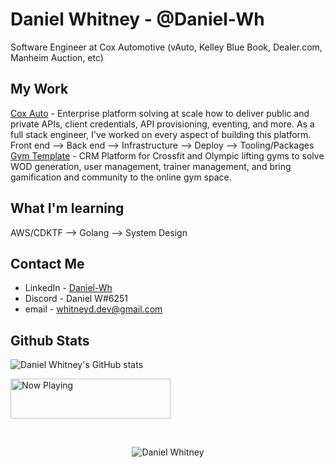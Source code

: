 # Daniel Whitney - @Daniel-Wh

Software Engineer at Cox Automotive (vAuto, Kelley Blue Book, Dealer.com, Manheim Auction, etc)
<br/>
## My Work
[Cox Auto](https://developer.coxautoinc.com) - Enterprise platform solving at scale how to deliver public and private APIs, client credentials, API provisioning, eventing, and more. As a full stack engineer, I've worked on every aspect of building this platform. Front end --> Back end --> Infrastructure --> Deploy --> Tooling/Packages
<br/>
[Gym Template](https://github.com/users/Daniel-Wh/projects/2) - CRM Platform for Crossfit and Olympic lifting gyms to solve WOD generation, user management, trainer management, and bring gamification and community to the online gym space. 

## What I'm learning

AWS/CDKTF --> Golang --> System Design

## Contact Me

- LinkedIn - [Daniel-Wh](https://www.linkedin.com/in/daniel-whitney-04a040139/)
- Discord - Daniel W#6251
- email - whitneyd.dev@gmail.com

## Github Stats

![Daniel Whitney's GitHub stats](https://github-readme-stats.vercel.app/api?username=daniel-wh&show_icons=true&theme=dark)


<img src="https://steam-status-img.vercel.app/currently-playing?username=xavriel424" width="256" height="64" 
    alt="Now Playing">


<br/>
<p align="center"> <img src="https://komarev.com/ghpvc/?username=daniel-Wh" alt="Daniel Whitney" /> </p>
<!--
**Daniel-Wh/Daniel-WH** is a ✨ _special_ ✨ repository because its `README.md` (this file) appears on your GitHub profile.

Here are some ideas to get you started:

- 🔭 I’m currently working on ...
- 🌱 I’m currently learning ...
- 👯 I’m looking to collaborate on ...
- 🤔 I’m looking for help with ...
- 💬 Ask me about ...
- 📫 How to reach me: ...
- 😄 Pronouns: ...
- ⚡ Fun fact: ...
-->
